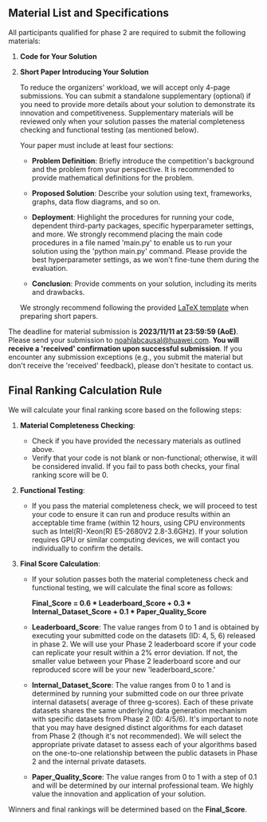 ## Material List and Specifications

All participants qualified for phase 2 are required to submit the following materials:

1. **Code for Your Solution**
2. **Short Paper Introducing Your Solution** 

   To reduce the organizers' workload, we will accept only 4-page submissions. You can submit a standalone supplementary (optional) if you need to provide more details about your solution to demonstrate its innovation and competitiveness. Supplementary materials will be reviewed only when your solution passes the material completeness checking and functional testing (as mentioned below).

   Your paper must include at least four sections:

   - **Problem Definition**: Briefly introduce the competition's background and the problem from your perspective. It is recommended to provide mathematical definitions for the problem.

   - **Proposed Solution**: Describe your solution using text, frameworks, graphs, data flow diagrams, and so on.

   - **Deployment**: Highlight the procedures for running your code, dependent third-party packages, specific hyperparameter settings, and more. We strongly recommend placing the main code procedures in a file named 'main.py' to enable us to run your solution using the 'python main.py' command. Please provide the best hyperparameter settings, as we won't fine-tune them during the evaluation.

   - **Conclusion**: Provide comments on your solution, including its merits and drawbacks.

   We strongly recommend following the provided [LaTeX template](https://github.com/kelizhang/trustworthyAI/tree/master/competition/NeurIPS2023/template) when preparing short papers. 

The deadline for material submission is **2023/11/11 at 23:59:59 (AoE)**. Please send your submission to noahlabcausal@huawei.com. **You will receive a 'received' confirmation upon successful submission**. If you encounter any submission exceptions (e.g., you submit the material but don't receive the 'received' feedback), please don't hesitate to contact us.

## Final Ranking Calculation Rule

We will calculate your final ranking score based on the following steps:

1. **Material Completeness Checking**: 
   - Check if you have provided the necessary materials as outlined above.
   - Verify that your code is not blank or non-functional; otherwise, it will be considered invalid. If you fail to pass both checks, your final ranking score will be 0.

2. **Functional Testing**: 
   - If you pass the material completeness check, we will proceed to test your code to ensure it can run and produce results within an acceptable time frame (within 12 hours, using CPU environments such as Intel(R)-Xeon(R) E5-2680V2 2.8-3.6GHz). If your solution requires GPU or similar computing devices, we will contact you individually to confirm the details.

3. **Final Score Calculation**: 
   - If your solution passes both the material completeness check and functional testing, we will calculate the final score as follows:
   
     **Final_Score = 0.6 * Leaderboard_Score + 0.3 * Internal_Dataset_Score + 0.1 * Paper_Quality_Score** 

   - **Leaderboard_Score**: 
     The value ranges from 0 to 1 and is obtained by executing your submitted code on the datasets (ID: 4, 5, 6) released in phase 2. We will use your Phase 2 leaderboard score if your code can replicate your result within a 2% error deviation. If not, the smaller value between your Phase 2 leaderboard score and our reproduced score will be your new 'leaderboard_score.'

   - **Internal_Dataset_Score**: 
     The value ranges from 0 to 1 and is determined by running your submitted code on our three private internal datasets( average of three g-scores). Each of these private datasets shares the same underlying data generation mechanism with specific datasets from Phase 2 (ID: 4/5/6). It's important to note that you may have designed distinct algorithms for each dataset from Phase 2 (though it's not recommended). We will select the appropriate private dataset to assess each of your algorithms based on the one-to-one relationship between the public datasets in Phase 2 and the internal private datasets.

   - **Paper_Quality_Score**: 
     The value ranges from 0 to 1 with a step of 0.1 and will be determined by our internal professional team. We highly value the innovation and application of your solution.

Winners and final rankings will be determined based on the **Final_Score**.
